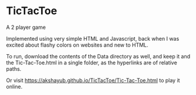 # TicTacToe
A 2 player game

Implemented using very simple HTML and Javascript, back when I was excited about flashy colors on websites and new to HTML.

To run, download the contents of the Data directory as well, and keep it and the Tic-Tac-Toe.html in a single folder, as the hyperlinks are of relative paths.

Or visit https://akshayub.github.io/TicTacToe/Tic-Tac-Toe.html to play it online.
